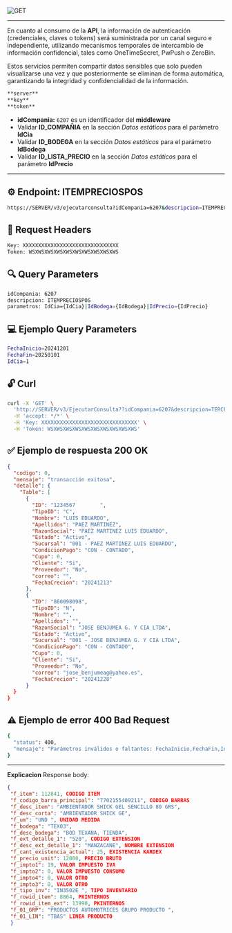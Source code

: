 ![GET](https://img.shields.io/badge/v3/EjecutarConsulta-GET-brightgreen.svg)

---
En cuanto al consumo de la **API**, la información de autenticación (credenciales, claves o tokens)
será suministrada por un canal seguro e independiente, utilizando mecanismos temporales de
intercambio de información confidencial, tales como OneTimeSecret, PwPush o ZeroBin.

Estos servicios permiten compartir datos sensibles que solo pueden visualizarse una vez y que
posteriormente se eliminan de forma automática, garantizando la integridad y confidencialidad
de la información.

```bash
**server**
**key**
**token**
```

* **idCompania:** `6207` es un identificador del **middleware**
* Validar **ID_COMPAÑIA** en la sección *Datos estáticos* para el parámetro **IdCia**
* Validar **ID_BODEGA** en la sección *Datos estáticos* para el parámetro **IdBodega**
* Validar **ID_LISTA_PRECIO** en la sección *Datos estáticos* para el parámetro **IdPrecio**

---

## ⚙️ Endpoint: **ITEMPRECIOSPOS**
```bash
https://SERVER/v3/ejecutarconsulta?idCompania=6207&descripcion=ITEMPRECIOSPOS&parametros=IdCia={IdCia}|IdBodega={IdBodega}|IdPrecio={IdPrecio}
```

## 🧾 Request Headers
```bash
Key: XXXXXXXXXXXXXXXXXXXXXXXXXXXXXXX
Token: WSXWSXWSXWSXWSXWSXWSXWSXWSXWS
```

## 🔍 Query Parameters
```bash
idCompania: 6207
descripcion: ITEMPRECIOSPOS
parametros: IdCia={IdCia}|IdBodega={IdBodega}|IdPrecio={IdPrecio}
```

## 💻 Ejemplo Query Parameters
```bash
FechaInicio=20241201
FechaFin=20250101
IdCia=1
```

## 🔓 Curl
```bash
curl -X 'GET' \
  'http://SERVER/v3/EjecutarConsulta??idCompania=6207&descripcion=TERCEROS&parametros=FechaInicio%3D20241201%7CFechaFin%3D20250101%7CIdCia%3D1' \
  -H 'accept: */*' \
  -H 'Key: XXXXXXXXXXXXXXXXXXXXXXXXXXXXXXX' \
  -H 'Token: WSXWSXWSXWSXWSXWSXWSXWSXWSXWS'
```

## ✅ Ejemplo de respuesta 200 OK

```json
{
  "codigo": 0,
  "mensaje": "transacción exitosa",
  "detalle": {
    "Table": [
      {
        "ID": "1234567        ",
        "TipoID": "C",
        "Nombre": "LUIS EDUARDO",
        "Apellidos": "PAEZ MARTINEZ",
        "RazonSocial": "PAEZ MARTINEZ LUIS EDUARDO",
        "Estado": "Activo",
        "Sucursal": "001 - PAEZ MARTINEZ LUIS EDUARDO",
        "CondicionPago": "CON - CONTADO",
        "Cupo": 0,
        "Cliente": "Si",
        "Proveedor": "No",
        "correo": "",
        "FechaCrecion": "20241213"
      },
      {
        "ID": "860098098",
        "TipoID": "N",
        "Nombre": "",
        "Apellidos": "",
        "RazonSocial": "JOSE BENJUMEA G. Y CIA LTDA",
        "Estado": "Activo",
        "Sucursal": "001 - JOSE BENJUMEA G. Y CIA LTDA",
        "CondicionPago": "CON - CONTADO",
        "Cupo": 0,
        "Cliente": "Si",
        "Proveedor": "No",
        "correo": "jose_benjumeag@yahoo.es",
        "FechaCrecion": "20241228"
      }
  }
}
```

## ⚠️ Ejemplo de error 400 Bad Request
```bash
{
  "status": 400,
  "mensaje": "Parámetros inválidos o faltantes: FechaInicio,FechaFin,IdCia"
}
```
---

**Explicacion** Response body:
```json
{
 "f_item": 112841, CODIGO ITEM
 "f_codigo_barra_principal": "7702155409211", CODIGO BARRAS
 "f_desc_item": "AMBIENTADOR SHICK GEL SENCILLO 80 GRS",
 "f_desc_corta": "AMBIENTADOR SHICK GE",
 "f_um": "UND ", UNIDAD MEDIDA
 "f_bodega": "TEX03",
 "f_desc_bodega": "BOD TEXANA, TIENDA",
 "f_ext_detalle_1": "520", CODIGO EXTENSION
 "f_desc_ext_detalle_1": "MANZACANE", NOMBRE EXTENSION
 "f_cant_existencia_actual": 25, EXISTENCIA KARDEX
 "f_precio_unit": 12000, PRECIO BRUTO
 "f_impto1": 19, VALOR IMPUESTO IVA
 "f_impto2": 0, VALOR IMPUESTO CONSUMO
 "f_impto4": 0, VALOR OTRO
 "f_impto3": 0, VALOR OTRO
 "f_tipo_inv": "IN3502E ", TIPO INVENTARIO
 "f_rowid_item": 8864, PKINTERNOS
 "f_rowid_item_ext": 13990, PKINTERNOS
 "f_01_GRP": "PRODUCTOS AUTOMOTRICES GRUPO PRODUCTO ",
 "f_01_LIN": "TBAS" LINEA PRODUCTO
 }
 ```